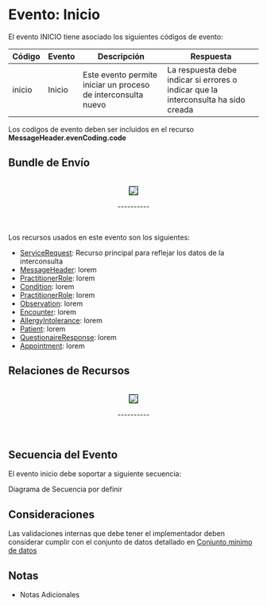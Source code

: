 # Evento: Inicio

El evento INICIO tiene asociado los siguientes códigos de evento: 


| Código | Evento| Descripción | Respuesta |
|--------|----|-----|---|
| inicio | Inicio | Este evento permite iniciar un proceso de interconsulta nuevo | La respuesta debe indicar si errores o indicar que la interconsulta ha sido creada |

Los codigos de evento deben ser incluidos en el recurso **MessageHeader.evenCoding.code**



## Bundle de Envío

<br>
<div align="center" >
  <img  style="border: 1px solid; color: black;" src="DiagramasRecursos_ListaEspera_FlujodeEventos_Inicio.png"> 
  <p>----------</p>
</div>
<br>

Los recursos usados en este evento son los siguientes:

* [ServiceRequest](link): Recurso principal para reflejar los datos de la interconsulta
* [MessageHeader](link): lorem
* [PractitionerRole](link): lorem
* [Condition](link): lorem
* [PractitionerRole](link): lorem
* [Observation](link): lorem
* [Encounter](link): lorem
* [AllergyIntolerance](link): lorem
* [Patient](link): lorem
* [QuestionaireResponse](link): lorem
* [Appointment](link): lorem

## Relaciones de Recursos

<br>
<div align="center" >
  <img  style="border: 1px solid; color: black;" src="DiagramasRecursos_ListaEspera_IniciarReferenciada.png"> 
  <p>----------</p>
</div>
<br>

## Secuencia del Evento

El evento inicio debe soportar a siguiente secuencia:

Diagrama de Secuencia por definir

## Consideraciones

Las validaciones internas que debe tener el implementador deben considerar cumplir con el conjunto de datos detallado en [Conjunto mínimo de datos](http://link)

## Notas

* Notas Adicionales






